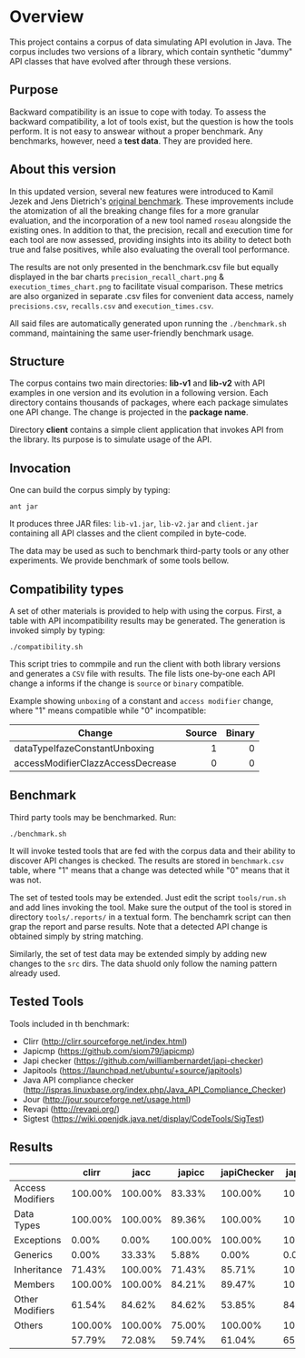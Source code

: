 # Overview

This project contains a corpus of data simulating API evolution in Java. The corpus includes two versions of a library, which contain synthetic "dummy" API classes that have evolved after through these versions.

## Purpose

Backward compatibility is an issue to cope with today. To assess the backward compatibility, a lot of tools exist, but the question is how the tools perform. It is not easy to answear without a proper benchmark. Any benchmarks, however, need a **test data**. They are provided here. 

## About this version
In this updated version, several new features were introduced to Kamil Jezek and Jens Dietrich's [original benchmark](https://github.com/kjezek/api-evolution-data-corpus). 
These improvements include the atomization of all the breaking change files for a more granular evaluation, and the incorporation of a new tool named `roseau` alongside the existing ones. In addition to that, the precision, recall and execution time for each tool are now assessed, providing insights into its ability to detect both true and false positives, while also evaluating the overall tool performance.

The results are not only presented in the benchmark.csv file but equally displayed in the bar charts `precision_recall_chart.png` & `execution_times_chart.png` to facilitate visual comparison. 
These metrics are also organized in separate .csv files for convenient data access, namely `precisions.csv`, `recalls.csv` and `execution_times.csv`.

All said files are automatically generated upon running the `./benchmark.sh` command, maintaining the same user-friendly benchmark usage.




## Structure

The corpus contains two main directories:  **lib-v1** and **lib-v2** with API examples in one version and its evolution in a following version. Each directory contains thousands of packages, where each package simulates one API change. The change is projected in the **package name**. 

Directory **client** contains a simple client application that invokes API from the library. Its purpose is to simulate usage of the API.

## Invocation

One can build the corpus simply by typing:
```
ant jar
```
It produces three JAR files: `lib-v1.jar`, `lib-v2.jar` and  `client.jar` containing all API classes and the client compiled in byte-code.

The data  may be used as such to benchmark third-party tools or any other experiments. We provide benchmark of some tools bellow.  

## Compatibility types

A set of other materials is provided to help with using the corpus. First, 
a table with API incompatibility results may be generated. The generation is invoked simply by typing:

```
./compatibility.sh
```

This script tries to commpile and run the client with both library versions and generates a `CSV` file with results. The file lists one-by-one each API change a informs if the change is `source` or `binary` compatible. 

Example showing `unboxing` of a constant and `access modifier`  change, where "1" means compatible while "0" incompatible:

| Change        | Source           | Binary  |
| ------------- |-------------:| -----:|
| dataTypeIfazeConstantUnboxing          | 1    | 0 |
| accessModifierClazzAccessDecrease      | 0    |   0 |


## Benchmark

Third party tools may be benchmarked. Run:

```
./benchmark.sh
```
It will invoke tested tools that are fed with the corpus data and their ability to discover API changes is checked. The results are stored in `benchmark.csv` table, where "1" means that a change was detected while "0" means that it was not. 

The set of tested tools may be extended. Just edit the script `tools/run.sh` and add lines invoking the tool. Make sure the output of the tool is stored in directory `tools/.reports/` in a textual form. The benchamrk script can then grap the report and parse results. Note that a detected API change is obtained simply by string matching. 

Similarly, the set of test data may be extended simply by adding new changes to the `src` dirs. The data shuold only follow the naming pattern already used. 

## Tested Tools

Tools included in th benchmark:
- Clirr (http://clirr.sourceforge.net/index.html)
- Japicmp (https://github.com/siom79/japicmp)
- Japi checker (https://github.com/williambernardet/japi-checker)
- Japitools (https://launchpad.net/ubuntu/+source/japitools)
- Java API compliance checker (http://ispras.linuxbase.org/index.php/Java_API_Compliance_Checker)
- Jour (http://jour.sourceforge.net/usage.html)
- Revapi (http://revapi.org/)
- Sigtest (https://wiki.openjdk.java.net/display/CodeTools/SigTest)
 
## Results

|	 | 	clirr	 | 	jacc	 | 	japicc	 | 	japiChecker	 | 	japicmp	 | 	japitool	 | 	jour	 | 	revapi	 | 	sigtest	|
|--------|---------------|---------------|---------------|-----------------------|---------------|------------------------|--------------|---------------|--------------|
|	Access Modifiers	 | 	100.00%	 | 	100.00%	 | 	83.33%	 | 	100.00%	 | 	100.00%	 | 	100.00%	 | 	83.33%	 | 	83.33%	 | 	100.00%	|
|	Data Types	 | 	100.00%	 | 	100.00%	 | 	89.36%	 | 	100.00%	 | 	100.00%	 | 	100.00%	 | 	100.00%	 | 	95.74%	 | 	100.00%	|
|	Exceptions 	 | 	0.00%	 | 	0.00%	 | 	100.00%	 | 	100.00%	 | 	100.00%	 | 	100.00%	 | 	100.00%	 | 	71.43%	 | 	100.00%	|
|	Generics 	 | 	0.00%	 | 	33.33%	 | 	5.88%	 | 	0.00%	 | 	0.00%	 | 	100.00%	 | 	17.65%	 | 	100.00%	 | 	100.00%	|
|	Inheritance 	 | 	71.43%	 | 	100.00%	 | 	71.43%	 | 	85.71%	 | 	100.00%	 | 	100.00%	 | 	100.00%	 | 	42.86%	 | 	100.00%	|
|	Members 	 | 	100.00%	 | 	100.00%	 | 	84.21%	 | 	89.47%	 | 	100.00%	 | 	100.00%	 | 	84.21%	 | 	42.11%	 | 	100.00%	|
|	Other Modifiers	 | 	61.54%	 | 	84.62%	 | 	84.62%	 | 	53.85%	 | 	84.62%	 | 	69.23%	 | 	76.92%	 | 	61.54%	 | 	84.62%	|
|	Others 	 | 	100.00%	 | 	100.00%	 | 	75.00%	 | 	100.00%	 | 	100.00%	 | 	100.00%	 | 	100.00%	 | 	50.00%	 | 	100.00%	|	
|		 | 57.79%	| 	72.08%	 | 	59.74%	 |  61.04%	 |	65.58% | 97.40%  | 	68.18% | 82.47%	 | 98.70% |


